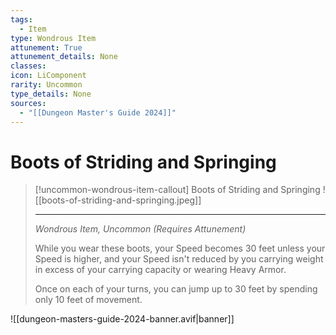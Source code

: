```yaml
---
tags:
  - Item
type: Wondrous Item
attunement: True
attunement_details: None
classes:
icon: LiComponent
rarity: Uncommon
type_details: None
sources: 
  - "[[Dungeon Master's Guide 2024]]"
---
```

# Boots of Striding and Springing
>[!uncommon-wondrous-item-callout] Boots of Striding and Springing
>![[boots-of-striding-and-springing.jpeg]]
>
>---
>_Wondrous Item, Uncommon (Requires Attunement)_
>
>While you wear these boots, your Speed becomes 30 feet unless your Speed is higher, and your Speed isn't reduced by you carrying weight in excess of your carrying capacity or wearing Heavy Armor.
>
>Once on each of your turns, you can jump up to 30 feet by spending only 10 feet of movement.
>


![[dungeon-masters-guide-2024-banner.avif|banner]]
